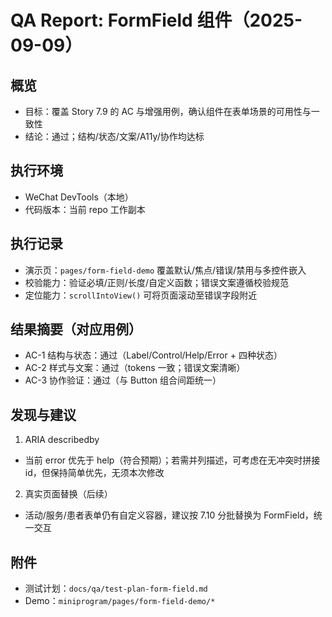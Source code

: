 # QA Report: FormField 组件（2025-09-09）

## 概览
- 目标：覆盖 Story 7.9 的 AC 与增强用例，确认组件在表单场景的可用性与一致性
- 结论：通过；结构/状态/文案/A11y/协作均达标

## 执行环境
- WeChat DevTools（本地）
- 代码版本：当前 repo 工作副本

## 执行记录
- 演示页：`pages/form-field-demo` 覆盖默认/焦点/错误/禁用与多控件嵌入
- 校验能力：验证必填/正则/长度/自定义函数；错误文案遵循校验规范
- 定位能力：`scrollIntoView()` 可将页面滚动至错误字段附近

## 结果摘要（对应用例）
- AC-1 结构与状态：通过（Label/Control/Help/Error + 四种状态）
- AC-2 样式与文案：通过（tokens 一致；错误文案清晰）
- AC-3 协作验证：通过（与 Button 组合间距统一）

## 发现与建议
1) ARIA describedby
- 当前 error 优先于 help（符合预期）；若需并列描述，可考虑在无冲突时拼接 id，但保持简单优先，无须本次修改

2) 真实页面替换（后续）
- 活动/服务/患者表单仍有自定义容器，建议按 7.10 分批替换为 FormField，统一交互

## 附件
- 测试计划：`docs/qa/test-plan-form-field.md`
- Demo：`miniprogram/pages/form-field-demo/*`

